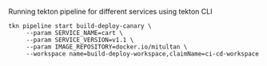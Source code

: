 Running tekton pipeline for different services using tekton CLI 
```
tkn pipeline start build-deploy-canary \
     --param SERVICE_NAME=cart \
     --param SERVICE_VERSION=v1.1 \
     --param IMAGE_REPOSITORY=docker.io/mitultan \
     --workspace name=build-deploy-workspace,claimName=ci-cd-workspace
```
